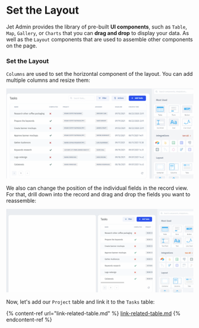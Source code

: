 # Set the Layout

Jet Admin provides the library of pre-built **UI components**, such as `Table`, `Map`, `Gallery`, or `Charts` that you can **drag and drop** to display your data. As well as the `Layout` components that are used to assemble other components on the page.

### Set the Layout

`Columns` are used to set the horizontal component of the layout. You can add multiple columns and resize them:

![](../../.gitbook/assets/Quickstart-portal4.gif)

We also can change the position of the individual fields in the record view. For that, drill down into the record and drag and drop the fields you want to reassemble:

![](../../.gitbook/assets/Quickstart-portal6.gif)

Now, let's add our `Project` table and link it to the `Tasks` table:

{% content-ref url="link-related-table.md" %}
[link-related-table.md](link-related-table.md)
{% endcontent-ref %}
